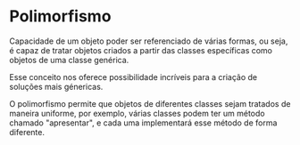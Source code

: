 <!DOCTYPE html>
<html lang="pt-br">
<head>
    <meta charset="UTF-8">
    <meta http-equiv="X-UA-Compatible" content="IE=edge">
    <meta name="viewport" content="width=device-width, initial-scale=1.0">
    <title>POO</title>
</head>
<body>
    <h1>Polimorfismo</h1>
    <p>Capacidade de um objeto poder ser referenciado de várias formas, ou seja, é capaz de tratar objetos criados a partir das classes específicas como objetos de uma classe genérica.</p>
    <p>Esse conceito nos oferece possibilidade incríveis para a criação de soluções mais génericas.</p>
    <p>O polimorfismo permite que objetos de diferentes classes sejam tratados de maneira uniforme, por exemplo, várias classes podem ter um método chamado "apresentar", e cada uma implementará esse método de forma diferente.</p>
    
</body>
</html>